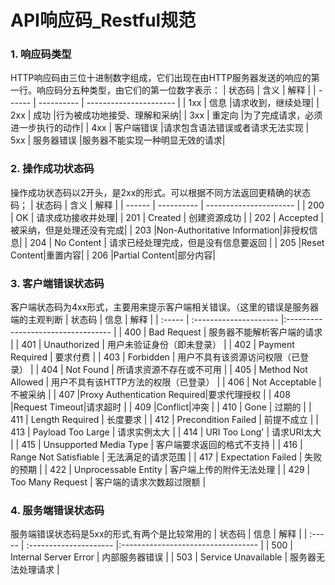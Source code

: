 # API响应码_Restful规范
### 1. 响应码类型
HTTP响应码由三位十进制数字组成，它们出现在由HTTP服务器发送的响应的第一行。响应码分五种类型，由它们的第一位数字表示：
| 状态码 | 含义       | 解释                   |
| ------ | ---------- | ---------------------- |
| 1xx    | 信息        |请求收到，继续处理|
| 2xx    | 成功        |行为被成功地接受、理解和采纳|
| 3xx    | 重定向      |为了完成请求，必须进一步执行的动作|
| 4xx    | 客户端错误  |请求包含语法错误或者请求无法实现
| 5xx    | 服务器错误  |服务器不能实现一种明显无效的请求|

### 2. 操作成功状态码
操作成功状态码以2开头，是2xx的形式。可以根据不同方法返回更精确的状态码；
| 状态码 | 含义       | 解释                   |
| ------ | ---------- | ---------------------- |
| 200    | OK         | 请求成功接收并处理|
| 201    | Created    | 创建资源成功           |
| 202    | Accepted   |被采纳，但是处理还没有完成|
| 203    |Non-Authoritative Information|非授权信息|
| 204    | No Content | 请求已经处理完成，但是没有信息要返回 |
| 205    |Reset Content|重置内容|
| 206    |Partial Content|部分内容|


### 3. 客户端错误状态码
客户端状态码为4xx形式，主要用来提示客户端相关错误。（这里的错误是服务器端的主观判断
| 状态码 | 信息                   | 解释                               |
| :----- | :--------------------- |:---------------------------------- |
| 400    | Bad Request            | 服务器不能解析客户端的请求           |
| 401    | Unauthorized           | 用户未验证身份（即未登录）           |
| 402    | Payment Required       | 要求付费                           |
| 403    | Forbidden              | 用户不具有该资源访问权限（已登录）   |
| 404    | Not Found              | 所请求资源不存在或不可用            |
| 405    | Method Not Allowed     | 用户不具有该HTTP方法的权限（已登录） |
| 406    | Not Acceptable         | 不被采纳                           |
| 407    |Proxy Authentication Required|要求代理授权                   |
| 408    |Request Timeout|请求超时                   |
| 409    |Conflict|冲突                  |
| 410    | Gone                   | 过期的     |
| 411    | Length Required        | 长度要求     |
| 412    | Precondition Failed    | 前提不成立     |
| 413    | Payload Too Large    | 请求实例太大     |
| 414    | URI Too Long'    | 请求URI太大     |
| 415    | Unsupported Media Type | 客户端要求返回的格式不支持          |
| 416    | Range Not Satisfiable | 无法满足的请求范围         |
| 417    | Expectation Failed | 失败的预期         |
| 422    | Unprocessable Entity   | 客户端上传的附件无法处理            |
| 429    | Too Many Request       | 客户端的请求次数超过限额            |

### 4. 服务端错误状态码
服务端错误状态码是5xx的形式,有两个是比较常用的
| 状态码 | 信息                   | 解释                               |
| :----- | :--------------------- |:---------------------------------- |
| 500    | Internal Server Error   | 内部服务器错误 |
| 503    | Service Unavailable       | 服务器无法处理请求           |

